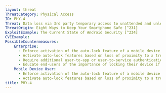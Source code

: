 ```yaml
---
layout: threat
ThreatCategory: Physical Access
ID: PHY-4
Threat: Data loss via 3rd party temporary access to unattended and unlocked mobile device
ThreatOrigin: Eight Ways to Keep Your Smartphone Safe [^231]
ExploitExample: The Current State of Android Security [^234]
CVEExample:
PossibleCountermeasures:
    Enterprise:
      - Enforce activation of the auto-lock feature of a mobile device with a maximum idle time that reduces the likelihood an attacker will gain physical access to the device in an unlocked state
      - Activate auto-lock features based on loss of proximity to a trusted, paired device attended by the mobile device user, such as a smart watch
      - Require additional user-to-app or user-to-service authentication for apps that provide access to sensitive data
      - Educate end-users of the importance of locking their device if they are leaving it unattended in an area lacking strong physical security controls.
    Mobile Device User:
      - Enforce activation of the auto-lock feature of a mobile device with a maximum idle time that reduces the likelihood an attacker will gain physical access to the device in an unlocked state
      - Activate auto-lock features based on loss of proximity to a trusted, paired device attended by the mobile device user, such as a smart watch
title: PHY-4
---
```

